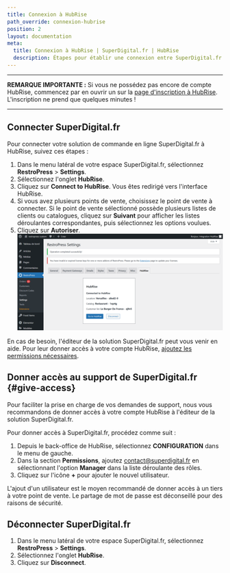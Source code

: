 ```yaml
---
title: Connexion à HubRise
path_override: connexion-hubrise
position: 2
layout: documentation
meta:
  title: Connexion à HubRise | SuperDigital.fr | HubRise
  description: Étapes pour établir une connexion entre SuperDigital.fr et HubRise. Connectez votre caisse et synchronisez vos données avec d'autres applications.
---
```


---

**REMARQUE IMPORTANTE :** Si vous ne possédez pas encore de compte HubRise, commencez par en ouvrir un sur la [page d'inscription à HubRise](https://manager.hubrise.com/signup). L'inscription ne prend que quelques minutes !

---

## Connecter SuperDigital.fr

Pour connecter votre solution de commande en ligne SuperDigital.fr à HubRise, suivez ces étapes :

1. Dans le menu latéral de votre espace SuperDigital.fr, sélectionnez **RestroPress** > **Settings**.
2. Sélectionnez l'onglet **HubRise**.
3. Cliquez sur **Connect to HubRise**. Vous êtes redirigé vers l'interface HubRise.
4. Si vous avez plusieurs points de vente, choisissez le point de vente à connecter. Si le point de vente sélectionné possède plusieurs listes de clients ou catalogues, cliquez sur **Suivant** pour afficher les listes déroulantes correspondantes, puis sélectionnez les options voulues.
5. Cliquez sur **Autoriser**.
   ![Connexion - Page de connexion](./images/001-connection-page.png)

En cas de besoin, l'éditeur de la solution SuperDigital.fr peut vous venir en aide. Pour leur donner accès à votre compte HubRise, [ajoutez les permissions nécessaires](/apps/superdigital/connect-hubrise#give-access).

## Donner accès au support de SuperDigital.fr {#give-access}

Pour faciliter la prise en charge de vos demandes de support, nous vous recommandons de donner accès à votre compte HubRise à l'éditeur de la solution SuperDigital.fr.

Pour donner accès à SuperDigital.fr, procédez comme suit :

1. Depuis le back-office de HubRise, sélectionnez **CONFIGURATION** dans le menu de gauche.
1. Dans la section **Permissions**, ajoutez contact@superdigital.fr en sélectionnant l'option **Manager** dans la liste déroulante des rôles.
1. Cliquez sur l'icône **+** pour ajouter le nouvel utilisateur.

L'ajout d'un utilisateur est le moyen recommandé de donner accès à un tiers à votre point de vente. Le partage de mot de passe est déconseillé pour des raisons de sécurité.

## Déconnecter SuperDigital.fr

1. Dans le menu latéral de votre espace SuperDigital.fr, sélectionnez **RestroPress** > **Settings**.
2. Sélectionnez l'onglet **HubRise**.
3. Cliquez sur **Disconnect**.
